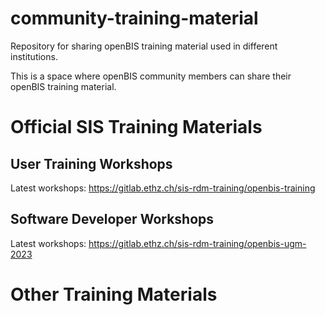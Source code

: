 # community-training-material
Repository for sharing openBIS training material used in different institutions.

This is a space where openBIS community members can share their openBIS training material.

# Official SIS Training Materials

## User Training Workshops
Latest workshops: https://gitlab.ethz.ch/sis-rdm-training/openbis-training 

## Software Developer Workshops
Latest workshops: https://gitlab.ethz.ch/sis-rdm-training/openbis-ugm-2023

# Other Training Materials
